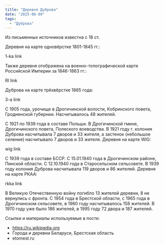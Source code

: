 ```yaml
---
title: "Деревня Дуброва"
date: "2025-06-09"
tags: 
  - "Дуброва"
---
```


Из письменных источников известна с 18 ст. 

Деревня на карте одновёрстке 1801-1845 гг.:

1-ka link

Также деревня отображена на военно-топографической карте Российской Империи за 1846-1863 гг.:

RI link

Дуброва на карте трёхвёрстке 1865 года:

3-a link

С 1905 года, урочище в Дрогичинской волости, Кобринского повета, Гродненской губернии. Насчитывалось 48 жителей. 

С 1921 по 1939 года в составе Польши. В Дрогичинской гмине, Дрогичинского повета, Полеского воеводства. В 1921 году г. колония Дуброва насчитывала 7 дворов и 33 жителя, а застенок (небольшое селение) насчитывало 7 дворов и 33 жителя. Деревня на карте WIG:

wig link

С 1939 года в составе БССР. С 15.01.1940 года в Дрогичинском районе, Пинской области. С 12.10.1940 года в Старосельском сельсовете. В 1939 году колония Дуброва насчитывала 119 дворов и 86 жителей. Деревня на карте РКАА:

rkka link

В Великую Отечественную войну погибло 13 жителей деревни, 8 не вернулись с фронта. С 1954 года в Брестской области, с 1965 года в Дрогичинском сельсовете, в 1960 году насчитывалось 158 жителей. В 1970 году уже было 186 жителей, в 1995 году 72 двора и 187 жителей.

Ссылки и материалы используемые в посте:
- https://ru.wikipedia.org
- Города и деревни Беларуси, Брестская область
- etomest.ru

